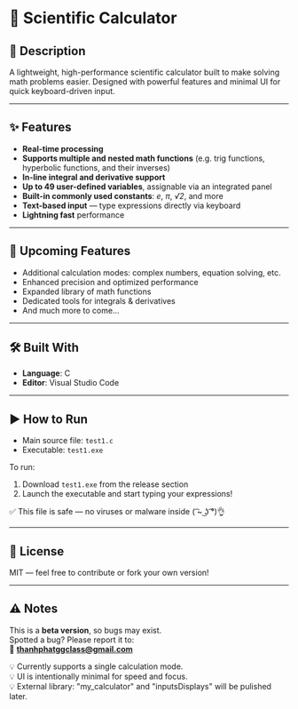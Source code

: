 # 🔢 Scientific Calculator

## 🧠 Description

A lightweight, high-performance scientific calculator built to make solving math problems easier. Designed with powerful features and minimal UI for quick keyboard-driven input.

---

## ✨ Features

- **Real-time processing**
- **Supports multiple and nested math functions**
  (e.g. trig functions, hyperbolic functions, and their inverses)
- **In-line integral and derivative support**
- **Up to 49 user-defined variables**, assignable via an integrated panel
- **Built-in commonly used constants**: *e*, *π*, *√2*, and more
- **Text-based input** — type expressions directly via keyboard
- **Lightning fast** performance

---

## 🚧 Upcoming Features

- Additional calculation modes: complex numbers, equation solving, etc.
- Enhanced precision and optimized performance
- Expanded library of math functions
- Dedicated tools for integrals & derivatives
- And much more to come...

---

## 🛠 Built With

- **Language**: C
- **Editor**: Visual Studio Code

---

## ▶️ How to Run

- Main source file: `test1.c`
- Executable: `test1.exe`

To run:
1. Download `test1.exe` from the release section
2. Launch the executable and start typing your expressions!

✅ This file is safe — no viruses or malware inside ( ͡~ ͜ʖ ͡°)👌

---

## 📄 License

MIT — feel free to contribute or fork your own version!

---

## ⚠️ Notes

This is a **beta version**, so bugs may exist.  
Spotted a bug? Please report it to:  
📧 **thanhphatggclass@gmail.com**

💡 Currently supports a single calculation mode.  
💡 UI is intentionally minimal for speed and focus.  
💡 External library: "my_calculator" and "inputsDisplays" will be pulished later.
